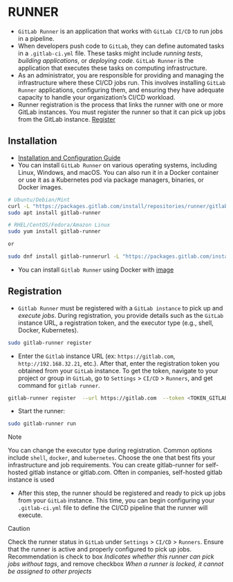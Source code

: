 # RUNNER

- `GitLab Runner` is an application that works with `GitLab CI/CD` to run jobs in a pipeline.
- When developers push code to `GitLab`, they can define automated tasks in a `.gitlab-ci.yml` file. These tasks might include *running tests*, *building applications*, or *deploying code*. `GitLab Runner` is the application that executes these tasks on computing infrastructure.
- As an administrator, you are responsible for providing and managing the infrastructure where these CI/CD jobs run. This involves installing `GitLab Runner` applications, configuring them, and ensuring they have adequate capacity to handle your organization’s CI/CD workload.
- Runner registration is the process that links the runner with one or more GitLab instances. You must register the runner so that it can pick up jobs from the GitLab instance. [Register](https://docs.gitlab.com/runner/register/)

## Installation

- [Installation and Configuration Guide](https://docs.gitlab.com/runner/install/)
- You can install `GitLab Runner` on various operating systems, including Linux, Windows, and macOS. You can also run it in a Docker container or use it as a Kubernetes pod via package managers, binaries, or Docker images.

```bash
# Ubuntu/Debian/Mint
curl -L "https://packages.gitlab.com/install/repositories/runner/gitlab-runner/script.deb.sh" | sudo bash
sudo apt install gitlab-runner

# RHEL/CentOS/Fedora/Amazon Linux
sudo yum install gitlab-runner

or

sudo dnf install gitlab-runnerurl -L "https://packages.gitlab.com/install/repositories/runner/gitlab-runner/script.rpm.sh" | sudo bash
```

- You can install `Gitlab Runner` using Docker with [image](https://hub.docker.com/r/gitlab/gitlab-runner)

## Registration

- `Gitlab Runner` must be registered with a `GitLab instance` to pick up and *execute jobs*. During registration, you provide details such as the `GitLab` instance URL, a registration token, and the executor type (e.g., shell, Docker, Kubernetes).

```bash
sudo gitlab-runner register
```

- Enter the `Gitlab` instance URL (ex: `https://gitlab.com`, `http://192.168.32.21`, etc.). After that, enter the registration token you obtained from your `GitLab` instance. To get the token, navigate to your project or group in `GitLab`, go to `Settings` > `CI/CD` > `Runners`, and get command for `gitlab runner`.

```bash
gitlab-runner register  --url https://gitlab.com  --token <TOKEN_GITLAB_RUNNER>
```

- Start the runner:

```bash
sudo gitlab-runner run
```

> [!Note]
> You can change the executor type during registration. Common options include `shell`, `docker`, and `kubernetes`. Choose the one that best fits your infrastructure and job requirements.
> You can create gitlab-runner for self-hosted gitlab instance or gitlab.com. Often in companies, self-hosted gitlab instance is used

- After this step, the runner should be registered and ready to pick up jobs from your `GitLab` instance. This time, you can begin configuring your `.gitlab-ci.yml` file to define the CI/CD pipeline that the runner will execute.

> [!Caution]
> Check the runner status in `GitLab` under `Settings` > `CI/CD` > `Runners`. Ensure that the runner is active and properly configured to pick up jobs. Recommendation is check to box *Indicates whether this runner can pick jobs without tags*, and remove checkbox *When a runner is locked, it cannot be assigned to other projects*
